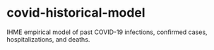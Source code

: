 # covid-historical-model
IHME empirical model of past COVID-19 infections, confirmed cases, hospitalizations, and deaths.
